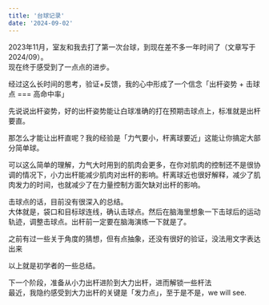 ```yaml
---
title: '台球记录'
date: '2024-09-02'
---
```


2023年11月，室友和我去打了第一次台球，到现在差不多一年时间了（文章写于2024/09）。  
现在终于感受到了一点点的进步。  

经过这么长时间的思考，验证+反馈，我的心中形成了一个信念「出杆姿势 + 击球点 === 高命中率」  

先说说出杆姿势，好的出杆姿势能让白球准确的打在预期击球点上，标准就是出杆要直。  

那怎么才能让出杆直呢？我的经验是「力气要小，杆离球要近」这能让你搞定大部分简单球。  

可以这么简单的理解，力气大时用到的肌肉会更多，在你对肌肉的控制还不是很协调的情况下，小力出杆能减少肌肉对出杆的影响。杆离球近也很好解释，减少了肌肉发力的时间，也就减少了在力量控制方面欠缺对出杆的影响。

击球点的话，目前没有很深入的总结。  
大体就是，袋口和目标球连线，确认击球点。然后在脑海里想象一下击球后的运动轨迹，调整击球点。出杆前一定要在脑海演练一下就是了。

之前有过一些关于角度的猜想，但有点抽象，还没有很好的验证，没法用文字表达出来

以上就是初学者的一些总结。

下一个阶段，准备从小力出杆进阶到大力出杆，进而解锁一些杆法    
最近，我隐约感受到大力出杆的关键是「发力点」，至于是不是，we will see.

